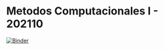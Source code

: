 # Metodos Computacionales I - 202110

[![Binder](https://mybinder.org/badge_logo.svg)](https://mybinder.org/v2/gh/ComputoCienciasUniandes/MetComp1_202110/master)
